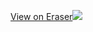 [View on Eraser![](https://app.eraser.io/workspace/1cDUTSpcAP5g45K1gQDb/preview?elements=80A1S66-vDpylCrRPCii9w&type=embed)](https://app.eraser.io/workspace/1cDUTSpcAP5g45K1gQDb?elements=80A1S66-vDpylCrRPCii9w)